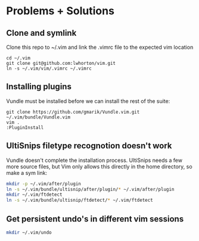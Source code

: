 # Problems + Solutions

## Clone and symlink
Clone this repo to ~/.vim and link the .vimrc file to the expected vim location
```
cd ~/.vim
git clone git@github.com:lwhorton/vim.git
ln -s ~/.vim/vim/.vimrc ~/.vimrc
```

## Installing plugins
Vundle must be installed before we can install the rest of the suite:
```
git clone https://github.com/gmarik/Vundle.vim.git ~/.vim/bundle/Vundle.vim
vim .
:PluginInstall
```

## UltiSnips filetype recognotion doesn't work
Vundle doesn't complete the installation process. UltiSnips needs a few more source files, but Vim only allows this directly in the home directory, so make a sym link:
```bash
mkdir -p ~/.vim/after/plugin
ln -s ~/.vim/bundle/ultisnip/after/plugin/* ~/.vim/after/plugin
mkdir ~/.vim/ftdetect
ln -s ~/.vim/bundle/ultisnip/ftdetect/* ~/.vim/ftdetect
```

## Get persistent undo's in different vim sessions
```bash
mkdir ~/.vim/undo
```
